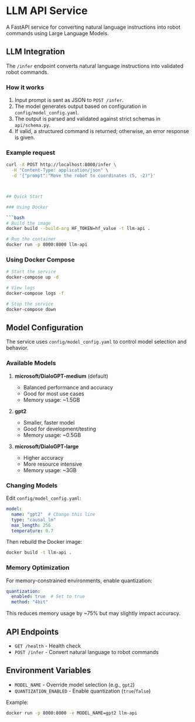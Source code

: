 # LLM API Service

A FastAPI service for converting natural language instructions into robot commands using Large Language Models.

## LLM Integration

The `/infer` endpoint converts natural language instructions into validated robot commands.

### How it works
1. Input prompt is sent as JSON to `POST /infer`.
2. The model generates output based on configuration in `config/model_config.yaml`.
3. The output is parsed and validated against strict schemas in `api/schema.py`.
4. If valid, a structured command is returned; otherwise, an error response is given.

### Example request
```bash
curl -X POST http://localhost:8000/infer \
  -H "Content-Type: application/json" \
  -d '{"prompt":"Move the robot to coordinates (5, -2)"}'



## Quick Start

### Using Docker

```bash
# Build the image
docker build --build-arg HF_TOKEN=hf_value -t llm-api .

# Run the container
docker run -p 8000:8000 llm-api
```

### Using Docker Compose

```bash
# Start the service
docker-compose up -d

# View logs
docker-compose logs -f

# Stop the service
docker-compose down
```

## Model Configuration

The service uses `config/model_config.yaml` to control model selection and behavior.

### Available Models

1. **microsoft/DialoGPT-medium** (default)
   - Balanced performance and accuracy
   - Good for most use cases
   - Memory usage: ~1.5GB

2. **gpt2**
   - Smaller, faster model
   - Good for development/testing
   - Memory usage: ~0.5GB

3. **microsoft/DialoGPT-large**
   - Higher accuracy
   - More resource intensive
   - Memory usage: ~3GB

### Changing Models

Edit `config/model_config.yaml`:

```yaml
model:
  name: "gpt2"  # Change this line
  type: "causal_lm"
  max_length: 256
  temperature: 0.7
```

Then rebuild the Docker image:

```bash
docker build -t llm-api .
```

### Memory Optimization

For memory-constrained environments, enable quantization:

```yaml
quantization:
  enabled: true  # Set to true
  method: "4bit"
```

This reduces memory usage by ~75% but may slightly impact accuracy.

## API Endpoints

- `GET /health` - Health check
- `POST /infer` - Convert natural language to robot commands

## Environment Variables

- `MODEL_NAME` - Override model selection (e.g., `gpt2`)
- `QUANTIZATION_ENABLED` - Enable quantization (`true`/`false`)

Example:
```bash
docker run -p 8000:8000 -e MODEL_NAME=gpt2 llm-api
```
